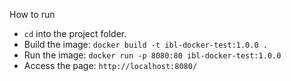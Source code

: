 How to run

- `cd` into the project folder.
- Build the image: `docker build -t ibl-docker-test:1.0.0 .`
- Run the image: `docker run -p 8080:80 ibl-docker-test:1.0.0`
- Access the page: `http://localhost:8080/`
